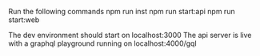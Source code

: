 Run the following commands
npm run inst
npm run start:api
npm run start:web

The dev environment should start on localhost:3000
The api server is live with a graphql playground running on localhost:4000/gql